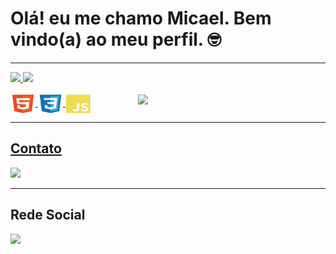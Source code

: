 # Olá! eu me chamo Micael. Bem vindo(a) ao meu perfil. 🤓

<hr>

<div>
  <a href="https://github.com/MicaelChaves">
  <img height="130em" src="https://github-readme-stats.vercel.app/api?username=MicaelChaves&show_icons=true&theme=dark&include_all_commits=true&count_private=true">
  <img height="130em" src="https://github-readme-stats.vercel.app/api/top-langs/?username=MicaelChaves&layout=compact&langs_count=7&theme=dark">
</div>
  
<div style="display: inline_block"><br>
  <img align="center" alt="Micael-HTML" height="30" width="40" src="https://raw.githubusercontent.com/devicons/devicon/master/icons/html5/html5-original.svg">
  <img align="center" alt="Micael-CSS" height="30" width="40" src="https://raw.githubusercontent.com/devicons/devicon/master/icons/css3/css3-original.svg">
  <img align="center" alt="Micael-Js" height="30" width="40" src="https://raw.githubusercontent.com/devicons/devicon/master/icons/javascript/javascript-plain.svg">
  
  <!-- <img align="right" alt="Micael-Japan-Girl" src="https://cdn.discordapp.com/attachments/795358919417397249/825430589581688872/hi.gif"> -->
  <img align="right" width="300" src="https://i2.wp.com/allhtaccess.info/wp-content/uploads/2018/03/programming.gif?fit=1281%2C716&ssl=1" />

</div>
  
  <hr>

  ## Contato
  <div>
  <a href = "mailto:micaelgpchaves@gmail.com"><img src="https://img.shields.io/badge/Gmail-red?style=flat&logo=Gmail&logoColor=white" target="_blank"></a>

   <!-- <a href="https://t.me/MicaelChaves" target="_blank"><img src="https://img.shields.io/badge/Telegram-2CA5E0?style=for-the-badge&logo=telegram&logoColor=white" target="_blank"></a> -->
  </div>
  
  <hr>
  
  ## Rede Social
  <div>
   <a href="https://www.instagram.com/micaelgpchaves/" target="_blank"> <img src="https://img.shields.io/badge/-Instagram-E4405F?style=flat&logo=instagram&logoColor=white" target="_blank"></a>
  </div>
